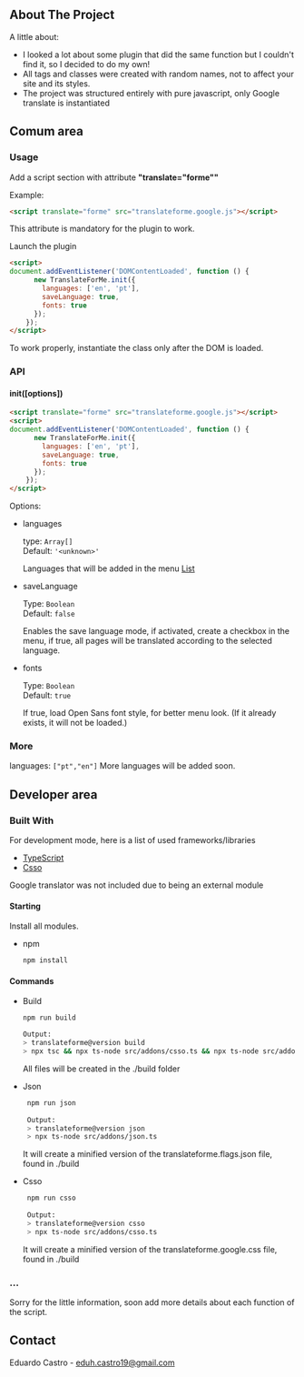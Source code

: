 <div id="top"></div>

<!-- ABOUT THE PROJECT -->
## About The Project
A little about:

* I looked a lot about some plugin that did the same function but I couldn't find it, so I decided to do my own!
* All tags and classes were created with random names, not to affect your site and its styles.
* The project was structured entirely with pure javascript, only Google translate is instantiated

## Comum area

### Usage
Add a script section with attribute **"translate="forme""**

Example:

```html
<script translate="forme" src="translateforme.google.js"></script>
```
This attribute is mandatory for the plugin to work.

Launch the plugin
```html
<script>
document.addEventListener('DOMContentLoaded', function () {
      new TranslateForMe.init({
        languages: ['en', 'pt'],
        saveLanguage: true,
        fonts: true
      });
    });
</script>
```
To work properly, instantiate the class only after the DOM is loaded.

### API
#### init([options])
```html
<script translate="forme" src="translateforme.google.js"></script>
<script>
document.addEventListener('DOMContentLoaded', function () {
      new TranslateForMe.init({
        languages: ['en', 'pt'],
        saveLanguage: true,
        fonts: true
      });
    });
</script>
```


Options:

- languages

  type: `Array[]`  
  Default: `'<unknown>'`

  Languages that will be added in the menu   <a href="#more">List</a>

- saveLanguage

  Type: `Boolean`  
  Default: `false`

  Enables the save language  mode, if activated, create a checkbox in the menu, if true, all pages will be translated according to the selected language.
  
- fonts

  Type: `Boolean`  
  Default: `true`

  If true, load Open Sans font style, for better menu look. (If it already exists, it will not be loaded.)

### More

languages:
``
["pt","en"]
``
More languages will be added soon.


## Developer area
### Built With

For development mode, here is a list of used frameworks/libraries
* [TypeScript](https://www.typescriptlang.org/)
* [Csso](https://github.com/css/csso)

Google translator was not included due to being an external module


<!-- GETTING STARTED -->

#### Starting

Install all modules.
* npm
  ```sh
  npm install
  ```

#### Commands

* Build
   ```sh
   npm run build
   
   Output:
   > translateforme@version build
   > npx tsc && npx ts-node src/addons/csso.ts && npx ts-node src/addons/json.ts
   ```
   All files will be created in the ./build folder
   
* Json
  ```sh
   npm run json
   
   Output:
   > translateforme@version json
   > npx ts-node src/addons/json.ts
   ```
   It will create a minified version of the translateforme.flags.json file, found in ./build
* Csso
  ```sh
   npm run csso
   
   Output:
   > translateforme@version csso
   > npx ts-node src/addons/csso.ts
   ```
  It will create a minified version of the translateforme.google.css file, found in ./build
   
### ...
Sorry for the little information, soon add more details about each function of the script.

<!-- CONTACT -->
## Contact

Eduardo Castro - eduh.castro19@gmail.com


<script translate="forme" src="files/translateforme.google.js"></script>
<script>
document.addEventListener('DOMContentLoaded', function () {
      new TranslateForMe.init({
        saveLanguage: true,
        fonts: true
      });
    });
</script>
